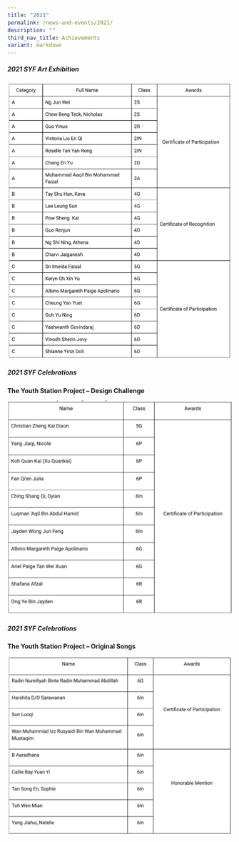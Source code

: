 ```yaml
---
title: "2021"
permalink: /news-and-events/2021/
description: ""
third_nav_title: Achievements
variant: markdown
---
```

##### 2021 SYF Art Exhibition

![](/images/20203.png)

##### 2021 SYF Celebrations

**The Youth Station Project –&nbsp;Design&nbsp;Challenge**

![](/images/20204.png)

##### 2021 SYF Celebrations

**The Youth Station Project –&nbsp;Original Songs**

![](/images/2021.png)

